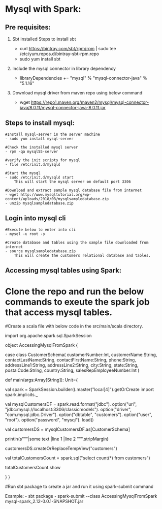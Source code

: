
Mysql with Spark:
================
Pre requisites:
---------------
1. Sbt installed 
    Steps to install sbt
    - curl https://bintray.com/sbt/rpm/rpm | sudo tee /etc/yum.repos.d/bintray-sbt-rpm.repo
    - sudo yum install sbt

2. Include the mysql connector in library dependency
    - libraryDependencies += "mysql" % "mysql-connector-java" % "5.1.16"

3. Download mysql driver from maven repo using below command
    - wget https://repo1.maven.org/maven2/mysql/mysql-connector-java/8.0.11/mysql-connector-java-8.0.11.jar


Steps to install mysql:
--------------------------


    #Install mysql-server in the server machine
    - sudo yum install mysql-server

    #Check the installed mysql server
    - rpm -qa mysql55-server

    #verify the init scripts for mysql
    - file /etc/init.d/mysqld

    #Start the mysql
    - sudo /etc/init.d/mysqld start
        This will start the mysql server on default port 3306

    #Download and extract sample mysql database file from internet
    - wget http://www.mysqltutorial.org/wp-content/uploads/2018/03/mysqlsampledatabase.zip
    - unzip mysqlsampledatabase.zip

Login into mysql cli
--------------------
    #Execute below to enter into cli
    - mysql -u root -p 

    #Create database and tables using the sample file downloaded from internet
    - source mysqlsampledatabase.zip
        This will create the customers relational database and tables.


Accessing mysql tables using Spark:
-----------------------------------
# Clone the repo and run the below commands to exeute the spark job that access mysql tables.

#Create a scala file with below code in the src/main/scala directory.

import org.apache.spark.sql.SparkSession


object AccessingMysqlFromSpark {

case class CustomerSchema(
customerNumber:Int, customerName:String, contactLastName:String, contactFirstName:String,
phone:String, addressLine1:String, addressLine2:String, city:String, state:String,
postalCode:String, country:String, salesRepEmployeeNumber:Int
)

def main(args:Array[String]): Unit={

val spark = SparkSession.builder().master("local[4]").getOrCreate
import spark.implicits._

val mysqlCustomersDF = spark.read.format("jdbc").
option("url", "jdbc:mysql://localhost:3306/classicmodels").
option("driver", "com.mysql.jdbc.Driver").
option("dbtable", "customers").
option("user", "root").
option("password", "mysql").
load()

val customersDS = mysqlCustomersDF.as[CustomerSchema]

println(s"""|some text
            |line 1
            |line 2
""".stripMargin)

customersDS.createOrReplaceTempView("customers")

val totalCustomersCount = spark.sql("select count(*) from customers")

totalCustomersCount.show

}
}


#Run sbt package to create a jar and run it using spark-submit command

Example:
    - sbt package
    - spark-submit --class AccessingMysqlFromSpark mysql-spark_2.12-0.0.1-SNAPSHOT.jar
